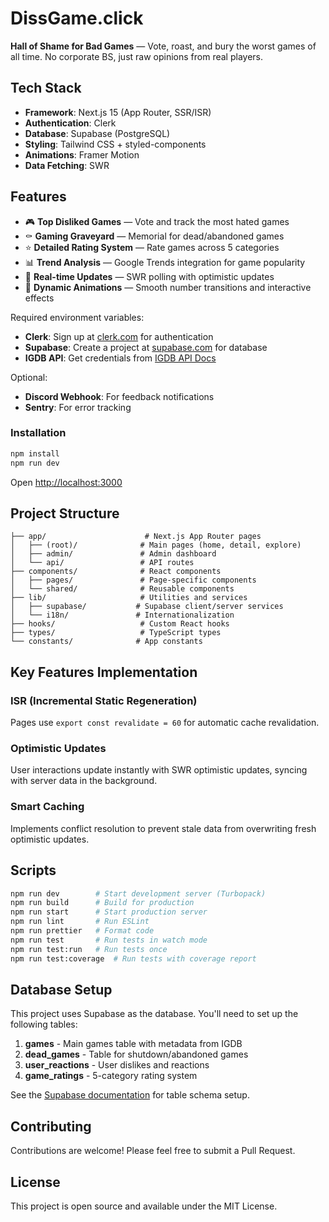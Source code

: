 # DissGame.click

**Hall of Shame for Bad Games** — Vote, roast, and bury the worst games of all time. No corporate BS, just raw opinions from real players.

## Tech Stack

- **Framework**: Next.js 15 (App Router, SSR/ISR)
- **Authentication**: Clerk
- **Database**: Supabase (PostgreSQL)
- **Styling**: Tailwind CSS + styled-components
- **Animations**: Framer Motion
- **Data Fetching**: SWR

## Features

- 🎮 **Top Disliked Games** — Vote and track the most hated games
- ⚰️ **Gaming Graveyard** — Memorial for dead/abandoned games
- ⭐ **Detailed Rating System** — Rate games across 5 categories
- 📊 **Trend Analysis** — Google Trends integration for game popularity
- 🔄 **Real-time Updates** — SWR polling with optimistic updates
- 🎨 **Dynamic Animations** — Smooth number transitions and interactive effects

Required environment variables:

- **Clerk**: Sign up at [clerk.com](https://clerk.com) for authentication
- **Supabase**: Create a project at [supabase.com](https://supabase.com) for database
- **IGDB API**: Get credentials from [IGDB API Docs](https://api-docs.igdb.com/#account-creation)

Optional:

- **Discord Webhook**: For feedback notifications
- **Sentry**: For error tracking

### Installation

```bash
npm install
npm run dev
```

Open [http://localhost:3000](http://localhost:3000)

## Project Structure

```
├── app/                      # Next.js App Router pages
│   ├── (root)/              # Main pages (home, detail, explore)
│   ├── admin/               # Admin dashboard
│   └── api/                 # API routes
├── components/              # React components
│   ├── pages/               # Page-specific components
│   └── shared/              # Reusable components
├── lib/                     # Utilities and services
│   ├── supabase/           # Supabase client/server services
│   └── i18n/               # Internationalization
├── hooks/                   # Custom React hooks
├── types/                   # TypeScript types
└── constants/              # App constants
```

## Key Features Implementation

### ISR (Incremental Static Regeneration)

Pages use `export const revalidate = 60` for automatic cache revalidation.

### Optimistic Updates

User interactions update instantly with SWR optimistic updates, syncing with server data in the background.

### Smart Caching

Implements conflict resolution to prevent stale data from overwriting fresh optimistic updates.

## Scripts

```bash
npm run dev        # Start development server (Turbopack)
npm run build      # Build for production
npm run start      # Start production server
npm run lint       # Run ESLint
npm run prettier   # Format code
npm run test       # Run tests in watch mode
npm run test:run   # Run tests once
npm run test:coverage  # Run tests with coverage report
```

## Database Setup

This project uses Supabase as the database. You'll need to set up the following tables:

1. **games** - Main games table with metadata from IGDB
2. **dead_games** - Table for shutdown/abandoned games
3. **user_reactions** - User dislikes and reactions
4. **game_ratings** - 5-category rating system

See the [Supabase documentation](https://supabase.com/docs) for table schema setup.

## Contributing

Contributions are welcome! Please feel free to submit a Pull Request.

## License

This project is open source and available under the MIT License.
